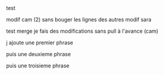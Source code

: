 test 

modif cam (2) sans bouger les lignes des autres
modif sara

test merge
je fais des modifications sans pull à l'avance (cam)


j ajoute une premier phrase 

puis une deuxieme phrase 

puis une troisieme phrase

